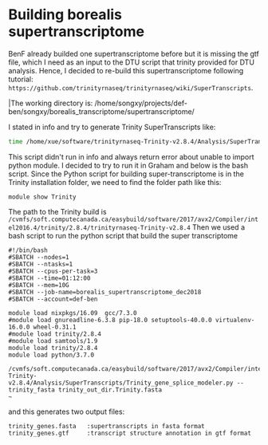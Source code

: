 # Building borealis supertranscriptome

BenF already builded one supertranscriptome before but it is missing the gtf file, which I need as an input to the DTU script that trinity provided for DTU analysis. Hence, I decided to re-build this supertranscriptome following tutorial: `https://github.com/trinityrnaseq/trinityrnaseq/wiki/SuperTranscripts`.

|The working directory is: /home/songxy/projects/def-ben/songxy/borealis_transcriptome/supertranscriptome/

I stated in info and try to generate Trinity SuperTranscripts like:
```bash
time /home/xue/software/trinityrnaseq-Trinity-v2.8.4/Analysis/SuperTranscripts/Trinity_gene_splice_modeler.py --trinity_fasta /home/xue/borealis_transcriptome/borealis_denovo_transcriptome_august2017/trinity_out_dir.Trinity.fasta 
```
This script didn't run in info and always return error about unable to import python module. I decided to try to run it in Graham and below is the bash script. Since the Python script for building super-transcriptome is in the Trinity installation folder, we need to find the folder path like this:
```
module show Trinity
```
The path to the Trinity build is `/cvmfs/soft.computecanada.ca/easybuild/software/2017/avx2/Compiler/intel2016.4/trinity/2.8.4/trinityrnaseq-Trinity-v2.8.4`
Then we used a bash script to run the python script that build the super transcriptome
```
#!/bin/bash
#SBATCH --nodes=1
#SBATCH --ntasks=1
#SBATCH --cpus-per-task=3 
#SBATCH --time=01:12:00
#SBATCH --mem=10G
#SBATCH --job-name=borealis_supertranscriptome_dec2018
#SBATCH --account=def-ben

module load nixpkgs/16.09  gcc/7.3.0
#module load gnureadline-6.3.8 pip-18.0 setuptools-40.0.0 virtualenv-16.0.0 wheel-0.31.1
#module load trinity/2.8.4
#module load samtools/1.9
module load trinity/2.8.4
module load python/3.7.0

/cvmfs/soft.computecanada.ca/easybuild/software/2017/avx2/Compiler/intel2016.4/trinity/2.8.4/trinityrnaseq-Trinity-v2.8.4/Analysis/SuperTranscripts/Trinity_gene_splice_modeler.py --trinity_fasta trinity_out_dir.Trinity.fasta
~                   

```
and this generates two output files:
```
trinity_genes.fasta   :supertranscripts in fasta format
trinity_genes.gtf     :transcript structure annotation in gtf format
```

